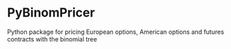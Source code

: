 # PyBinomPricer
Python package for pricing European options, American options and futures contracts with the binomial tree
